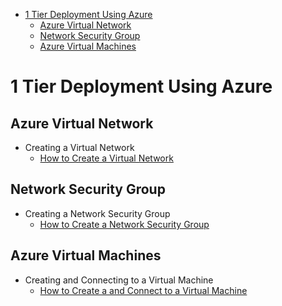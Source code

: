 

- [1 Tier Deployment Using Azure](#1-tier-deployment-using-azure)
  - [Azure Virtual Network](#azure-virtual-network)
  - [Network Security Group](#network-security-group)
  - [Azure Virtual Machines](#azure-virtual-machines)

# 1 Tier Deployment Using Azure

## Azure Virtual Network
- Creating a Virtual Network
  - [How to Create a Virtual Network](<Azure Virtual Network>)

## Network Security Group
- Creating a Network Security Group
  - [How to Create a Network Security Group](<Network Security Group>)

## Azure Virtual Machines
- Creating and Connecting to a Virtual Machine
  - [How to Create a and Connect to a Virtual Machine](<Virtual Machines>)
  